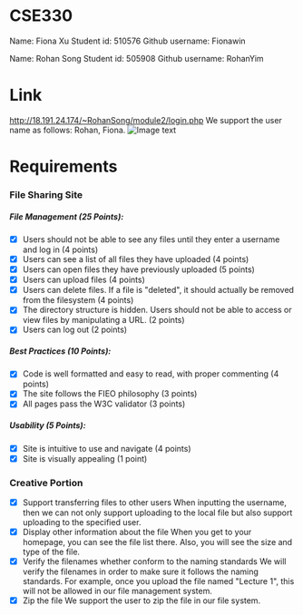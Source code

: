 # CSE330
Name: Fiona Xu
Student id: 510576
Github username: Fionawin

Name: Rohan Song
Student id: 505908
Github username: RohanYim


# Link
http://18.191.24.174/~RohanSong/module2/login.php
We support the user name as follows: Rohan, Fiona.
![Image text](http://ec2-3-82-231-44.compute-1.amazonaws.com/~Fiona/module2-group-module2-510576-505908/static/Login.png)

# Requirements
### File Sharing Site
##### File Management (25 Points):
- [x] Users should not be able to see any files until they enter a username and log in (4 points)
- [x] Users can see a list of all files they have uploaded (4 points)
- [x] Users can open files they have previously uploaded (5 points)
- [x] Users can upload files (4 points)
- [x] Users can delete files. If a file is "deleted", it should actually be removed from the filesystem (4 points)
- [x] The directory structure is hidden. Users should not be able to access or view files by manipulating a URL. (2 points)
- [x] Users can log out (2 points)

##### Best Practices (10 Points):
- [x] Code is well formatted and easy to read, with proper commenting (4 points)
- [x] The site follows the FIEO philosophy (3 points)
- [x] All pages pass the W3C validator (3 points)

##### Usability (5 Points):
- [x] Site is intuitive to use and navigate (4 points)
- [x] Site is visually appealing (1 point)

### Creative Portion
- [x] Support transferring files to other users
When inputting the username, then we can not only support uploading to the local file but also support uploading to the specified user.
- [x] Display other information about the file
When you get to your homepage, you can see the file list there. Also, you will see the size and type of the file. 
- [x] Verify the filenames whether conform to the naming standards
We will verify the filenames in order to make sure it follows the naming standards. For example, once you upload the file named "Lecture 1", this will not be allowed in our file management system.
- [x] Zip the file
We support the user to zip the file in our file system.